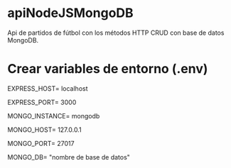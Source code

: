 # apiNodeJSMongoDB

Api de partidos de fútbol con los métodos HTTP CRUD con base de datos MongoDB.

# Crear variables de entorno (.env)

EXPRESS_HOST= localhost

EXPRESS_PORT= 3000

MONGO_INSTANCE= mongodb

MONGO_HOST= 127.0.0.1

MONGO_PORT= 27017

MONGO_DB= "nombre de base de datos"

